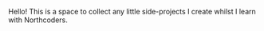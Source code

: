 Hello! This is a space to collect any little side-projects I create whilst I learn with Northcoders.

